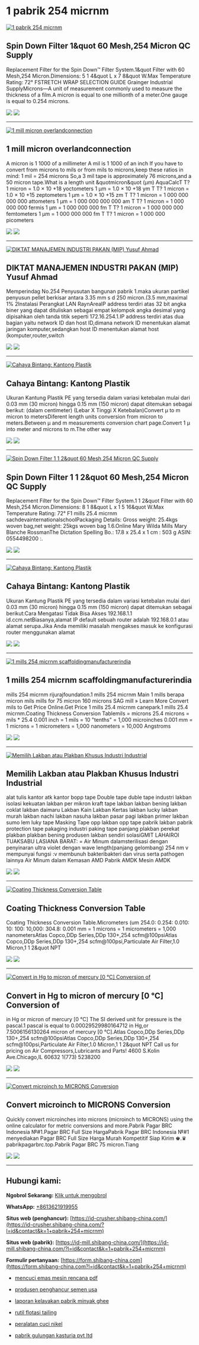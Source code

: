 # 1 pabrik 254 micrnm

<a href="https://swt.shibang-china.com/?l=id&img&k=1+pabrik+254+micrnm" target="_blank">![1 pabrik 254 micrnm](http://static.shibang-china.com/all-800x300/841.jpg)</a>

## Spin Down Filter 1&quot 60 Mesh,254 Micron QC Supply
Replacement Filter for the Spin Down™ Filter System.1&quot Filter with 60 Mesh,254 Micron.Dimensions: 5 1 4&quot L x 7 8&quot W.Max Temperature Rating: 72° FSTRETCH WRAP SELECTION GUIDE Grainger Industrial SupplyMicrons—A unit of measurement commonly used to measure the thickness of a film.A micron is equal to one millionth of a meter.One gauge is equal to 0.254 microns.


<a href="https://whatsapp.shibangsoft.com/WhatsApp.php" target="_blank" title="WhatsApp">![](http://static.shibang-china.com/icon/whatsapp.png)</a> <a href="https://swt.shibang-china.com/?l=id&icon&k=1+pabrik+254+micrnm" target="_blank">![](http://static.shibang-china.com/icon/chat-id.png)</a>

---

<a href="https://swt.shibang-china.com/?l=id&img&k=1+pabrik+254+micrnm" target="_blank">![1 mill micron overlandconnection](http://static.shibang-china.com/all-800x300/1522.jpg)</a>

## 1 mill micron overlandconnection
A micron is 1 1000 of a millimeter A mil is 1 1000 of an inch If you have to convert from microns to mils or from mils to microns,keep these ratios in mind: 1 mil = 254 microns So,a 3 mil tape is approximately 76 microns,and a 50 micron tape.What is a length unit &quotmicron&quot (µm) AquaCalcT T? 1 micron = 1.0 × 10 +18 yoctometers 1 µm = 1.0 × 10 +18 ym T T? 1 micron = 1.0 × 10 +15 zeptometers 1 µm = 1.0 × 10 +15 zm T T? 1 micron = 1 000 000 000 000 attometers 1 µm = 1 000 000 000 000 am T T? 1 micron = 1 000 000 000 fermis 1 µm = 1 000 000 000 fm T T? 1 micron = 1 000 000 000 femtometers 1 µm = 1 000 000 000 fm T T? 1 micron = 1 000 000 picometers


<a href="https://whatsapp.shibangsoft.com/WhatsApp.php" target="_blank" title="WhatsApp">![](http://static.shibang-china.com/icon/whatsapp.png)</a> <a href="https://swt.shibang-china.com/?l=id&icon&k=1+pabrik+254+micrnm" target="_blank">![](http://static.shibang-china.com/icon/chat-id.png)</a>

---

<a href="https://swt.shibang-china.com/?l=id&img&k=1+pabrik+254+micrnm" target="_blank">![DIKTAT MANAJEMEN INDUSTRI PAKAN (MIP) Yusuf Ahmad](http://static.shibang-china.com/all-800x300/428.jpg)</a>

## DIKTAT MANAJEMEN INDUSTRI PAKAN (MIP) Yusuf Ahmad
Memperindag No.254 Penyusutan bangunan pabrik 1.maka ukuran partikel penyusun pellet berkisar antara 3.35 mm s d 250 micron.(3.5 mm,maximal 1% 2Instalasi Perangkat LAN RaynAreaIP address terdiri atas 32 bit angka biner yang dapat dituliskan sebagai empat kelompok angka desimal yang dipisahkan oleh tanda titik seperti 172.16.254.1.IP address terdiri atas dua bagian yaitu network ID dan host ID,dimana network ID menentukan alamat jaringan komputer,sedangkan host ID menentukan alamat host (komputer,router,switch


<a href="https://whatsapp.shibangsoft.com/WhatsApp.php" target="_blank" title="WhatsApp">![](http://static.shibang-china.com/icon/whatsapp.png)</a> <a href="https://swt.shibang-china.com/?l=id&icon&k=1+pabrik+254+micrnm" target="_blank">![](http://static.shibang-china.com/icon/chat-id.png)</a>

---

<a href="https://swt.shibang-china.com/?l=id&img&k=1+pabrik+254+micrnm" target="_blank">![Cahaya Bintang: Kantong Plastik](http://static.shibang-china.com/all-800x300/1409.jpg)</a>

## Cahaya Bintang: Kantong Plastik
Ukuran Kantung Plastik PE yang tersedia dalam variasi ketebalan mulai dari 0.03 mm (30 micron) hingga 0.15 mm (150 micron) dapat ditemukan sebagai berikut: (dalam centimeter) (Lebar X Tinggi X Ketebalan)Convert µ to m micron to metersDiferent length units conversion from micron to meters.Between µ and m measurements conversion chart page.Convert 1 µ into meter and microns to m.The other way


<a href="https://whatsapp.shibangsoft.com/WhatsApp.php" target="_blank" title="WhatsApp">![](http://static.shibang-china.com/icon/whatsapp.png)</a> <a href="https://swt.shibang-china.com/?l=id&icon&k=1+pabrik+254+micrnm" target="_blank">![](http://static.shibang-china.com/icon/chat-id.png)</a>

---

<a href="https://swt.shibang-china.com/?l=id&img&k=1+pabrik+254+micrnm" target="_blank">![Spin Down Filter 1 1 2&quot 60 Mesh,254 Micron QC Supply](http://static.shibang-china.com/all-800x300/85.jpg)</a>

## Spin Down Filter 1 1 2&quot 60 Mesh,254 Micron QC Supply
Replacement Filter for the Spin Down™ Filter System.1 1 2&quot Filter with 60 Mesh,254 Micron.Dimensions: 8 1 8&quot L x 1 5 16&quot W.Max Temperature Rating: 72° F1 mills 25.4 micrnm sachdevainternationalschoolPackaging Details: Gross weight: 25.4kgs woven bag,net weight: 25kgs woven bag 1.6.Online Mary Wilda Mills Mary Blanche RossmanThe Dictation Spelling Bo.: 17.8 x 25.4 x 1 cm : 503 g ASIN: 0554498200 :.


<a href="https://whatsapp.shibangsoft.com/WhatsApp.php" target="_blank" title="WhatsApp">![](http://static.shibang-china.com/icon/whatsapp.png)</a> <a href="https://swt.shibang-china.com/?l=id&icon&k=1+pabrik+254+micrnm" target="_blank">![](http://static.shibang-china.com/icon/chat-id.png)</a>

---

<a href="https://swt.shibang-china.com/?l=id&img&k=1+pabrik+254+micrnm" target="_blank">![Cahaya Bintang: Kantong Plastik](http://static.shibang-china.com/all-800x300/436.jpg)</a>

## Cahaya Bintang: Kantong Plastik
Ukuran Kantung Plastik PE yang tersedia dalam variasi ketebalan mulai dari 0.03 mm (30 micron) hingga 0.15 mm (150 micron) dapat ditemukan sebagai berikut:Cara Mengatasi Tidak Bisa Akses 192.168.1.1 id.ccm.netBiasanya,alamat IP default sebuah router adalah 192.168.0.1 atau alamat serupa.Jika Anda memiliki masalah mengakses masuk ke konfigurasi router menggunakan alamat


<a href="https://whatsapp.shibangsoft.com/WhatsApp.php" target="_blank" title="WhatsApp">![](http://static.shibang-china.com/icon/whatsapp.png)</a> <a href="https://swt.shibang-china.com/?l=id&icon&k=1+pabrik+254+micrnm" target="_blank">![](http://static.shibang-china.com/icon/chat-id.png)</a>

---

<a href="https://swt.shibang-china.com/?l=id&img&k=1+pabrik+254+micrnm" target="_blank">![1 mills 254 micrnm scaffoldingmanufacturerindia](http://static.shibang-china.com/all-800x300/932.jpg)</a>

## 1 mills 254 micrnm scaffoldingmanufacturerindia
mills 254 micrnm rijurajfoundation.1 mills 254 micrnm Main 1 mills berapa micron mils mills for 75 micron 160 microns SAG mill » Learn More Convert mils to Get Price Online.Get Price 1 mills 25.4 micrnm canepark.1 mills 25.4 micrnm.Coating Thickness Conversion Tablemils = microns 25.4 microns = mils * 25.4 0.001 inch = 1 mils = 10 "tenths" = 1,000 microinches 0.001 mm = 1 microns = 1 micrometers = 1,000 nanometers = 10,000 Angstroms


<a href="https://whatsapp.shibangsoft.com/WhatsApp.php" target="_blank" title="WhatsApp">![](http://static.shibang-china.com/icon/whatsapp.png)</a> <a href="https://swt.shibang-china.com/?l=id&icon&k=1+pabrik+254+micrnm" target="_blank">![](http://static.shibang-china.com/icon/chat-id.png)</a>

---

<a href="https://swt.shibang-china.com/?l=id&img&k=1+pabrik+254+micrnm" target="_blank">![Memilih Lakban atau Plakban Khusus Industri Industrial](http://static.shibang-china.com/all-800x300/1331.jpg)</a>

## Memilih Lakban atau Plakban Khusus Industri Industrial
alat tulis kantor atk kantor bopp tape Double tape duble tape industri lakban isolasi kekuatan lakban per mikron kraft tape lakban lakban bening lakban coklat lakban daimaru Lakban Kain Lakban Kertas lakban lucky lakban murah lakban nachi lakban nasuha lakban pasar pagi lakban primer lakban sumo lem luky tape Masking Tape opp lakban opp tape pabrik lakban pabrik protection tape pakaging industri paking tape panjang plakban perekat plakban plakban bening produsen lakban sendiri solasiGMIT LAHAIROI TUAKSABU LASIANA BARAT: = Air Minum dalamsterilisasi dengan penyinaran ultra violet dengan wave length(panjang gelombang) 254 nm v mempunyai fungsi :v membunuh bakteribakteri dan virus serta pathogen lainnya Air Minum dalam Kemasan AMD Pabrik AMDK Mesin AMDK


<a href="https://whatsapp.shibangsoft.com/WhatsApp.php" target="_blank" title="WhatsApp">![](http://static.shibang-china.com/icon/whatsapp.png)</a> <a href="https://swt.shibang-china.com/?l=id&icon&k=1+pabrik+254+micrnm" target="_blank">![](http://static.shibang-china.com/icon/chat-id.png)</a>

---

<a href="https://swt.shibang-china.com/?l=id&img&k=1+pabrik+254+micrnm" target="_blank">![Coating Thickness Conversion Table](http://static.shibang-china.com/all-800x300/980.jpg)</a>

## Coating Thickness Conversion Table
Coating Thickness Conversion Table.Micrometers (um 254.0: 0.254: 0.010: 10: 100: 10,000: 304.8: 0.001 mm = 1 microns = 1 micrometers = 1,000 nanometersAtlas Copco,DDp Series,DDp 130+,254 scfm@100psiAtlas Copco,DDp Series,DDp 130+,254 scfm@100psi,Particulate Air Filter,1.0 Micron,1 1 2&quot NPT


<a href="https://whatsapp.shibangsoft.com/WhatsApp.php" target="_blank" title="WhatsApp">![](http://static.shibang-china.com/icon/whatsapp.png)</a> <a href="https://swt.shibang-china.com/?l=id&icon&k=1+pabrik+254+micrnm" target="_blank">![](http://static.shibang-china.com/icon/chat-id.png)</a>

---

<a href="https://swt.shibang-china.com/?l=id&img&k=1+pabrik+254+micrnm" target="_blank">![Convert in Hg to micron of mercury [0 °C] Conversion of](http://static.shibang-china.com/all-800x300/606.jpg)</a>

## Convert in Hg to micron of mercury [0 °C] Conversion of
in Hg or micron of mercury [0 °C] The SI derived unit for pressure is the pascal.1 pascal is equal to 0.00029529980164712 in Hg,or 7.5006156130264 micron of mercury [0 °C].Atlas Copco,DDp Series,DDp 130+,254 scfm@100psiAtlas Copco,DDp Series,DDp 130+,254 scfm@100psi,Particulate Air Filter,1.0 Micron,1 1 2&quot NPT Call us for pricing on Air Compressors,Lubricants and Parts! 4600 S.Kolin Ave.Chicago,IL 60632 1(773) 5238200


<a href="https://whatsapp.shibangsoft.com/WhatsApp.php" target="_blank" title="WhatsApp">![](http://static.shibang-china.com/icon/whatsapp.png)</a> <a href="https://swt.shibang-china.com/?l=id&icon&k=1+pabrik+254+micrnm" target="_blank">![](http://static.shibang-china.com/icon/chat-id.png)</a>

---

<a href="https://swt.shibang-china.com/?l=id&img&k=1+pabrik+254+micrnm" target="_blank">![Convert microinch to MICRONS Conversion](http://static.shibang-china.com/all-800x300/1084.jpg)</a>

## Convert microinch to MICRONS Conversion
Quickly convert microinches into microns (microinch to MICRONS) using the online calculator for metric conversions and more.Pabrik Pagar BRC Indonesia №#1.Pagar BRC Full Size HargaPabrik Pagar BRC Indonesia №#1 menyediakan Pagar BRC Full Size Harga Murah Kompetitif Siap Kirim ♚.♛ pabrikpagarbrc.top.Pabrik Pagar BRC 75 micron.Tiang


<a href="https://whatsapp.shibangsoft.com/WhatsApp.php" target="_blank" title="WhatsApp">![](http://static.shibang-china.com/icon/whatsapp.png)</a> <a href="https://swt.shibang-china.com/?l=id&icon&k=1+pabrik+254+micrnm" target="_blank">![](http://static.shibang-china.com/icon/chat-id.png)</a>

---
## Hubungi kami:

**Ngobrol Sekarang:** [Klik untuk mengobrol](https://swt.shibang-china.com?l=id&contact&k=1+pabrik+254+micrnm)

**WhatsApp:**  [+8613621919955](https://whatsapp.shibangsoft.com/WhatsApp.php)

**Situs web (penghancur):** [https://id-crusher.shibang-china.com/](https://id-crusher.shibang-china.com/?l=id&contact&k=1+pabrik+254+micrnm)

**Situs web (pabrik):** [https://id-mill.shibang-china.com/](https://id-mill.shibang-china.com/?l=id&contact&k=1+pabrik+254+micrnm)

**Formulir pertanyaan:** [https://form.shibang-china.com](https://form.shibang-china.com?l=id&contact&k=1+pabrik+254+micrnm)

* [mencuci emas mesin rencana pdf](../42/mencuci%20emas%20mesin%20rencana%20pdf.md)

* [produsen penghancur semen usa](../43/produsen%20penghancur%20semen%20usa.md)

* [laporan kelayakan pabrik minyak ghee](../48/laporan%20kelayakan%20pabrik%20minyak%20ghee.md)

* [rutil flotasi tailing](../42/rutil%20flotasi%20tailing.md)

* [peralatan cuci nikel](../45/peralatan%20cuci%20nikel.md)

* [pabrik gulungan kasturia pvt ltd](../48/pabrik%20gulungan%20kasturia%20pvt%20ltd.md)